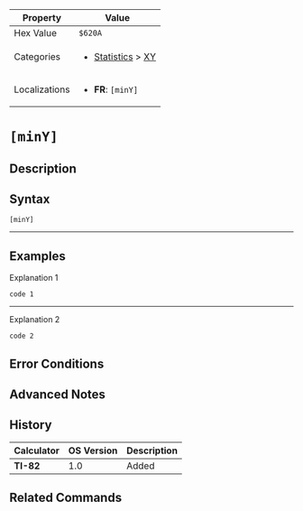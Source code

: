 | Property      | Value |
|---------------|-------|
| Hex Value     | `$620A`|
| Categories    | <ul><li>[Statistics](<../categories/Statistics.md>) > [XY](<../categories/Statistics.md#XY>)</li></ul> |
| Localizations | <ul><li><b>FR</b>: `[minY]`</li></ul> |

# `[minY]`

## Description




## Syntax
`[minY]`

<hr>

## Examples

Explanation 1
```ti-basic
code 1
```
---
Explanation 2
```ti-basic
code 2
```

## Error Conditions


## Advanced Notes


## History
| Calculator | OS Version | Description |
|------------|------------|-------------|
| <b>TI-82</b> | 1.0 | Added

## Related Commands

    